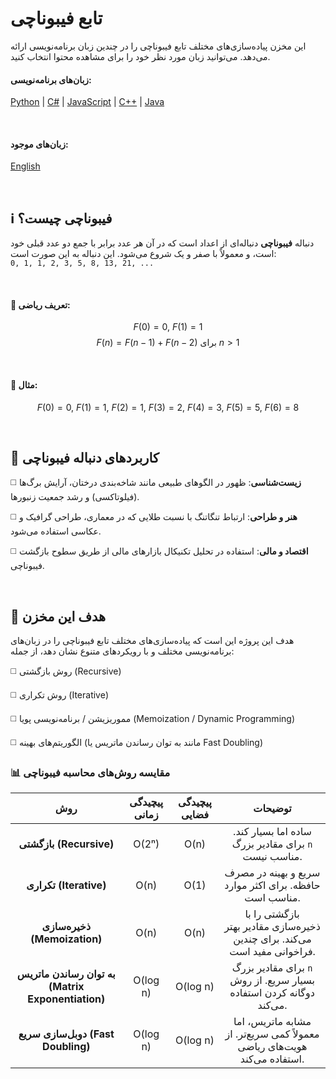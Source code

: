 # تابع فیبوناچی

این مخزن پیاده‌سازی‌های مختلف تابع فیبوناچی را در چندین زبان برنامه‌نویسی ارائه می‌دهد. می‌توانید زبان مورد نظر خود را برای مشاهده محتوا انتخاب کنید.

#### زبان‌های برنامه‌نویسی:
[Python](/fibonacci/python/) | [C#](/fibonacci/csharp/) | [JavaScript](/fibonacci/javascript/) | [C++](/fibonacci/C++/) | [Java](/fibonacci/javascript/)

<br />

#### زبان‌های موجود:
[English](/fibonacci/README.md) 

<br />

## ℹ️ فیبوناچی چیست؟
دنباله **فیبوناچی** دنباله‌ای از اعداد است که در آن هر عدد برابر با جمع دو عدد قبلی خود است، و معمولاً با صفر و یک شروع می‌شود. این دنباله به این صورت است:  
`0, 1, 1, 2, 3, 5, 8, 13, 21, ...`

<br />

#### 📐 تعریف ریاضی:
$$
F(0) = 0,\ F(1) = 1
$$
$$
F(n) = F(n - 1) + F(n - 2)\ \text{برای}\ n > 1
$$

<br />

#### 🔢 مثال:
$$
F(0) = 0,\ F(1) = 1,\ F(2) = 1,\ F(3) = 2,\ F(4) = 3,\ F(5) = 5,\ F(6) = 8
$$

<br />

## 🧩 کاربردهای دنباله فیبوناچی

 ◻️ **زیست‌شناسی**: ظهور در الگوهای طبیعی مانند شاخه‌بندی درختان، آرایش برگ‌ها (فیلوتاکسی) و رشد جمعیت زنبورها.

◻️ **هنر و طراحی**: ارتباط تنگاتنگ با نسبت طلایی که در معماری، طراحی گرافیک و عکاسی استفاده می‌شود.
 
 ◻️ **اقتصاد و مالی**: استفاده در تحلیل تکنیکال بازارهای مالی از طریق سطوح بازگشت فیبوناچی.

<br />

## 🎯 هدف این مخزن

هدف این پروژه این است که پیاده‌سازی‌های مختلف تابع فیبوناچی را در زبان‌های برنامه‌نویسی مختلف و با رویکردهای متنوع نشان دهد، از جمله:

◻️​​ روش بازگشتی (Recursive)

◻️​ روش تکراری (Iterative)

◻️ مموریزیشن / برنامه‌نویسی پویا (Memoization / Dynamic Programming)

◻️ الگوریتم‌های بهینه (مانند به توان رساندن ماتریس یا Fast Doubling)

### 📊 مقایسه روش‌های محاسبه فیبوناچی

| روش                         | پیچیدگی زمانی   | پیچیدگی فضایی   | توضیحات |
|:----:|:----:|:----:|:----:|
| **بازگشتی (Recursive)**           | O(2ⁿ)            | O(n)              | ساده اما بسیار کند. برای مقادیر بزرگ `n` مناسب نیست. |
| **تکراری (Iterative)**            | O(n)             | O(1)              | سریع و بهینه در مصرف حافظه. برای اکثر موارد مناسب است. |
| **ذخیره‌سازی (Memoization)**      | O(n)             | O(n)              | بازگشتی را با ذخیره‌سازی مقادیر بهتر می‌کند. برای چندین فراخوانی مفید است. |
| **به توان رساندن ماتریس (Matrix Exponentiation)** | O(log n)     | O(log n)          | برای مقادیر بزرگ `n` بسیار سریع. از روش دوگانه کردن استفاده می‌کند. |
| **دوبل‌سازی سریع (Fast Doubling)**    | O(log n)         | O(log n)         | مشابه ماتریس، اما معمولاً کمی سریع‌تر. از هویت‌های ریاضی استفاده می‌کند. |